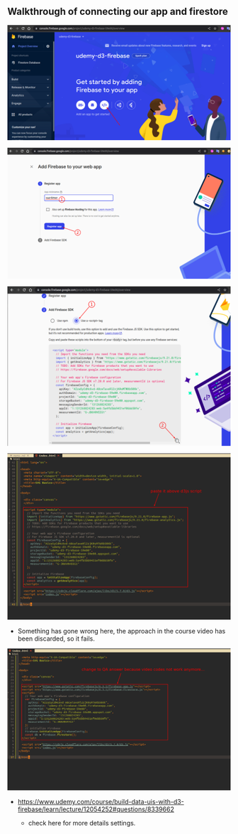 ## **Walkthrough of connecting our app and firestore**

![click link](./pic/01.png) 

![register app](./pic/02.png) 

![copy script](./pic/03.png) 

![past script to app html](./pic/04.png) 

- Something has gone wrong here, the approach in the course video has been discarded, so it fails.

![change to use QA answer](./pic/05.png) 

- https://www.udemy.com/course/build-data-uis-with-d3-firebase/learn/lecture/12054252#questions/8339662

  - check here for more details settings.

